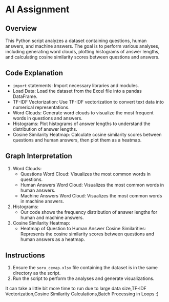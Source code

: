 # AI Assignment 

## Overview
This Python script analyzes a dataset containing questions, human answers, and machine answers. The goal is to perform various analyses, including generating word clouds, plotting histograms of answer lengths, and calculating cosine similarity scores between questions and answers.

## Code Explanation
- `import` statements: Import necessary libraries and modules.
- Load Data: Load the dataset from the Excel file into a pandas DataFrame.
- TF-IDF Vectorization: Use TF-IDF vectorization to convert text data into numerical representations.
- Word Clouds: Generate word clouds to visualize the most frequent words in questions and answers.
- Histograms: Plot histograms of answer lengths to understand the distribution of answer lengths.
- Cosine Similarity Heatmap: Calculate cosine similarity scores between questions and human answers, then plot them as a heatmap.

## Graph Interpretation
1. Word Clouds:
    - Questions Word Cloud: Visualizes the most common words in questions.
    - Human Answers Word Cloud: Visualizes the most common words in human answers.
    - Machine Answers Word Cloud: Visualizes the most common words in machine answers.
2. Histograms:
    - Our code shows the frequency distribution of answer lengths for human and machine answers.
3. Cosine Similarity Heatmap:
    - Heatmap of Question to Human Answer Cosine Similarities: Represents the cosine similarity scores between questions and human answers as a heatmap.

## Instructions
1. Ensure the `soru_cevap.xlsx` file containing the dataset is in the same directory as the script.
2. Run the script to perform the analyses and generate visualizations.

It can take  a little bit more time to run due to large data size,TF-IDF Vectorization,Cosine Similarity Calculations,Batch Processing in Loops :)
